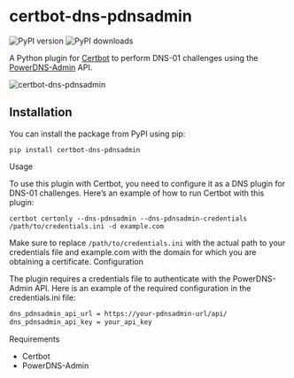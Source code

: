 # certbot-dns-pdnsadmin

![PyPI version](https://badge.fury.io/py/certbot-dns-pdnsadmin.svg) ![PyPI downloads](https://img.shields.io/pypi/dm/certbot-dns-pdnsadmin.svg)

A Python plugin for [Certbot](https://certbot.eff.org/) to perform DNS-01 challenges using the [PowerDNS-Admin](https://github.com/PowerDNS-Admin/PowerDNS-Admin) API.

![certbot-dns-pdnsadmin](https://github.com/MostafaMotahari/certbot-dns-pdnsadmin/images/cover.png)

## Installation

You can install the package from PyPI using pip:


```pip install certbot-dns-pdnsadmin```

Usage

To use this plugin with Certbot, you need to configure it as a DNS plugin for DNS-01 challenges. Here’s an example of how to run Certbot with this plugin:

```certbot certonly --dns-pdnsadmin --dns-pdnsadmin-credentials /path/to/credentials.ini -d example.com```

Make sure to replace ```/path/to/credentials.ini``` with the actual path to your credentials file and example.com with the domain for which you are obtaining a certificate.
Configuration

The plugin requires a credentials file to authenticate with the PowerDNS-Admin API. Here is an example of the required configuration in the credentials.ini file:

```bash
dns_pdnsadmin_api_url = https://your-pdnsadmin-url/api/
dns_pdnsadmin_api_key = your_api_key
```

Requirements

- Certbot
- PowerDNS-Admin
